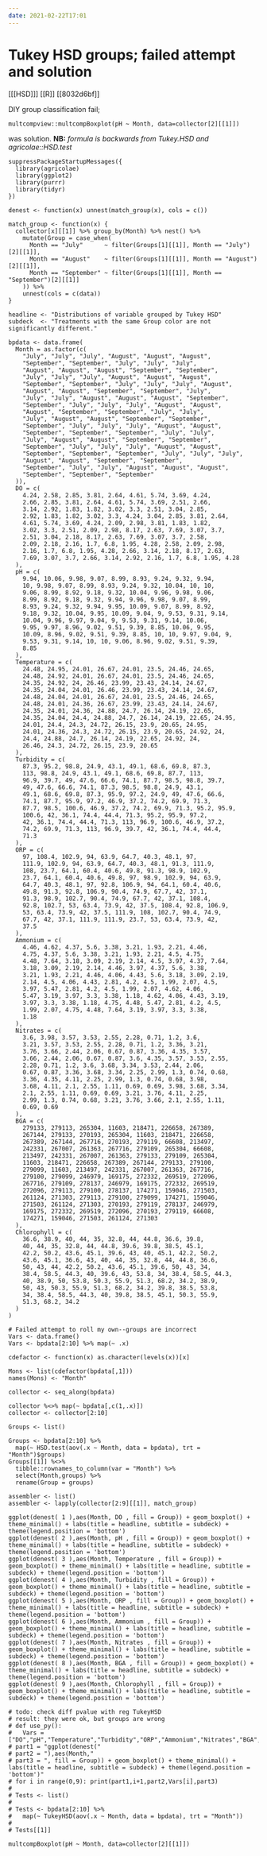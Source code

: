 ```yaml
---
date: 2021-02-22T17:01
---
```


# Tukey HSD groups; failed attempt and solution

[[[HSD]]]
[[R]]
[[8032d6bf]]

DIY group classification fail; 

	multcompview::multcompBoxplot(pH ~ Month, data=collector[2][[1]])

was solution. **NB:** *formula is backwards from Tukey.HSD and agricolae::HSD.test*


    suppressPackageStartupMessages({
      library(agricolae)
      library(ggplot2)
      library(purrr)
      library(tidyr)
    })

    denest <- function(x) unnest(match_group(x), cols = c())

    match_group <- function(x) {
      collector[x][[1]] %>% group_by(Month) %>% nest() %>% 
        mutate(Group = case_when(
          Month == "July"      ~ filter(Groups[1][[1]], Month == "July")[2][[1]],
          Month == "August"    ~ filter(Groups[1][[1]], Month == "August")[2][[1]],
          Month == "September" ~ filter(Groups[1][[1]], Month == "September")[2][[1]]
        )) %>%
        unnest(cols = c(data))
    }

    headline <- "Distributions of variable grouped by Tukey HSD"
    subdeck  <- "Treatments with the same Group color are not significantly different."

    bpdata <- data.frame(
      Month = as.factor(c(
        "July", "July", "July", "August", "August", "August",
        "September", "September", "July", "July", "July",
        "August", "August", "August", "September", "September",
        "July", "July", "July", "August", "August", "August",
        "September", "September", "July", "July", "July", "August",
        "August", "August", "September", "September", "July",
        "July", "July", "August", "August", "August", "September",
        "September", "July", "July", "July", "August", "August",
        "August", "September", "September", "July", "July",
        "July", "August", "August", "September", "September",
        "September", "July", "July", "July", "August", "August",
        "September", "September", "September", "July", "July",
        "July", "August", "August", "September", "September",
        "September", "July", "July", "July", "August", "August",
        "September", "September", "September", "July", "July", "July",
        "August", "August", "September", "September",
        "September", "July", "July", "August", "August", "August",
        "September", "September", "September"
      )),
      DO = c(
        4.24, 2.58, 2.85, 3.81, 2.64, 4.61, 5.74, 3.69, 4.24,
        2.66, 2.85, 3.81, 2.64, 4.61, 5.74, 3.69, 2.51, 2.66,
        3.14, 2.92, 1.83, 1.82, 3.02, 3.3, 2.51, 3.04, 2.85,
        2.92, 1.83, 1.82, 3.02, 3.3, 4.24, 3.04, 2.85, 3.81, 2.64,
        4.61, 5.74, 3.69, 4.24, 2.09, 2.98, 3.81, 1.83, 1.82,
        3.02, 3.3, 2.51, 2.09, 2.98, 8.17, 2.63, 7.69, 3.07, 3.7,
        2.51, 3.04, 2.18, 8.17, 2.63, 7.69, 3.07, 3.7, 2.58,
        2.09, 2.18, 2.16, 1.7, 6.8, 1.95, 4.28, 2.58, 2.09, 2.98,
        2.16, 1.7, 6.8, 1.95, 4.28, 2.66, 3.14, 2.18, 8.17, 2.63,
        7.69, 3.07, 3.7, 2.66, 3.14, 2.92, 2.16, 1.7, 6.8, 1.95, 4.28
      ),
      pH = c(
        9.94, 10.06, 9.98, 9.07, 8.99, 8.93, 9.24, 9.32, 9.94,
        10, 9.98, 9.07, 8.99, 8.93, 9.24, 9.32, 10.04, 10, 10,
        9.06, 8.99, 8.92, 9.18, 9.32, 10.04, 9.96, 9.98, 9.06,
        8.99, 8.92, 9.18, 9.32, 9.94, 9.96, 9.98, 9.07, 8.99,
        8.93, 9.24, 9.32, 9.94, 9.95, 10.09, 9.07, 8.99, 8.92,
        9.18, 9.32, 10.04, 9.95, 10.09, 9.04, 9, 9.53, 9.31, 9.14,
        10.04, 9.96, 9.97, 9.04, 9, 9.53, 9.31, 9.14, 10.06,
        9.95, 9.97, 8.96, 9.02, 9.51, 9.39, 8.85, 10.06, 9.95,
        10.09, 8.96, 9.02, 9.51, 9.39, 8.85, 10, 10, 9.97, 9.04, 9,
        9.53, 9.31, 9.14, 10, 10, 9.06, 8.96, 9.02, 9.51, 9.39,
        8.85
      ),
      Temperature = c(
        24.48, 24.95, 24.01, 26.67, 24.01, 23.5, 24.46, 24.65,
        24.48, 24.92, 24.01, 26.67, 24.01, 23.5, 24.46, 24.65,
        24.35, 24.92, 24, 26.46, 23.99, 23.43, 24.14, 24.67,
        24.35, 24.04, 24.01, 26.46, 23.99, 23.43, 24.14, 24.67,
        24.48, 24.04, 24.01, 26.67, 24.01, 23.5, 24.46, 24.65,
        24.48, 24.01, 24.36, 26.67, 23.99, 23.43, 24.14, 24.67,
        24.35, 24.01, 24.36, 24.88, 24.7, 26.14, 24.19, 22.65,
        24.35, 24.04, 24.4, 24.88, 24.7, 26.14, 24.19, 22.65, 24.95,
        24.01, 24.4, 24.3, 24.72, 26.15, 23.9, 20.65, 24.95,
        24.01, 24.36, 24.3, 24.72, 26.15, 23.9, 20.65, 24.92, 24,
        24.4, 24.88, 24.7, 26.14, 24.19, 22.65, 24.92, 24,
        26.46, 24.3, 24.72, 26.15, 23.9, 20.65
      ),
      Turbidity = c(
        87.3, 95.2, 98.8, 24.9, 43.1, 49.1, 68.6, 69.8, 87.3,
        113, 98.8, 24.9, 43.1, 49.1, 68.6, 69.8, 87.7, 113,
        96.9, 39.7, 49, 47.6, 66.6, 74.1, 87.7, 98.5, 98.8, 39.7,
        49, 47.6, 66.6, 74.1, 87.3, 98.5, 98.8, 24.9, 43.1,
        49.1, 68.6, 69.8, 87.3, 95.9, 97.2, 24.9, 49, 47.6, 66.6,
        74.1, 87.7, 95.9, 97.2, 46.9, 37.2, 74.2, 69.9, 71.3,
        87.7, 98.5, 100.6, 46.9, 37.2, 74.2, 69.9, 71.3, 95.2, 95.9,
        100.6, 42, 36.1, 74.4, 44.4, 71.3, 95.2, 95.9, 97.2,
        42, 36.1, 74.4, 44.4, 71.3, 113, 96.9, 100.6, 46.9, 37.2,
        74.2, 69.9, 71.3, 113, 96.9, 39.7, 42, 36.1, 74.4, 44.4,
        71.3
      ),
      ORP = c(
        97, 108.4, 102.9, 94, 63.9, 64.7, 40.3, 48.1, 97,
        111.9, 102.9, 94, 63.9, 64.7, 40.3, 48.1, 91.3, 111.9,
        108, 23.7, 64.1, 60.4, 40.6, 49.8, 91.3, 98.9, 102.9,
        23.7, 64.1, 60.4, 40.6, 49.8, 97, 98.9, 102.9, 94, 63.9,
        64.7, 40.3, 48.1, 97, 92.8, 106.9, 94, 64.1, 60.4, 40.6,
        49.8, 91.3, 92.8, 106.9, 90.4, 74.9, 67.7, 42, 37.1,
        91.3, 98.9, 102.7, 90.4, 74.9, 67.7, 42, 37.1, 108.4,
        92.8, 102.7, 53, 63.4, 73.9, 42, 37.5, 108.4, 92.8, 106.9,
        53, 63.4, 73.9, 42, 37.5, 111.9, 108, 102.7, 90.4, 74.9,
        67.7, 42, 37.1, 111.9, 111.9, 23.7, 53, 63.4, 73.9, 42,
        37.5
      ),
      Ammonium = c(
        4.46, 4.62, 4.37, 5.6, 3.38, 3.21, 1.93, 2.21, 4.46,
        4.75, 4.37, 5.6, 3.38, 3.21, 1.93, 2.21, 4.5, 4.75,
        4.48, 7.64, 3.18, 3.09, 2.19, 2.14, 4.5, 3.97, 4.37, 7.64,
        3.18, 3.09, 2.19, 2.14, 4.46, 3.97, 4.37, 5.6, 3.38,
        3.21, 1.93, 2.21, 4.46, 4.06, 4.43, 5.6, 3.18, 3.09, 2.19,
        2.14, 4.5, 4.06, 4.43, 2.81, 4.2, 4.5, 1.99, 2.07, 4.5,
        3.97, 5.47, 2.81, 4.2, 4.5, 1.99, 2.07, 4.62, 4.06,
        5.47, 3.19, 3.97, 3.3, 3.38, 1.18, 4.62, 4.06, 4.43, 3.19,
        3.97, 3.3, 3.38, 1.18, 4.75, 4.48, 5.47, 2.81, 4.2, 4.5,
        1.99, 2.07, 4.75, 4.48, 7.64, 3.19, 3.97, 3.3, 3.38,
        1.18
      ),
      Nitrates = c(
        3.6, 3.98, 3.57, 3.53, 2.55, 2.28, 0.71, 1.2, 3.6,
        3.21, 3.57, 3.53, 2.55, 2.28, 0.71, 1.2, 3.36, 3.21,
        3.76, 3.66, 2.44, 2.06, 0.67, 0.87, 3.36, 4.35, 3.57,
        3.66, 2.44, 2.06, 0.67, 0.87, 3.6, 4.35, 3.57, 3.53, 2.55,
        2.28, 0.71, 1.2, 3.6, 3.68, 3.34, 3.53, 2.44, 2.06,
        0.67, 0.87, 3.36, 3.68, 3.34, 2.25, 2.99, 1.3, 0.74, 0.68,
        3.36, 4.35, 4.11, 2.25, 2.99, 1.3, 0.74, 0.68, 3.98,
        3.68, 4.11, 2.1, 2.55, 1.11, 0.69, 0.69, 3.98, 3.68, 3.34,
        2.1, 2.55, 1.11, 0.69, 0.69, 3.21, 3.76, 4.11, 2.25,
        2.99, 1.3, 0.74, 0.68, 3.21, 3.76, 3.66, 2.1, 2.55, 1.11,
        0.69, 0.69
      ),
      BGA = c(
        279133, 279113, 265304, 11603, 218471, 226658, 267389,
        267144, 279133, 270193, 265304, 11603, 218471, 226658,
        267389, 267144, 267716, 270193, 279119, 66608, 213497,
        242331, 267007, 261363, 267716, 279109, 265304, 66608,
        213497, 242331, 267007, 261363, 279133, 279109, 265304,
        11603, 218471, 226658, 267389, 267144, 279133, 279100,
        279099, 11603, 213497, 242331, 267007, 261363, 267716,
        279100, 279099, 246979, 169175, 272332, 269519, 272096,
        267716, 279109, 278137, 246979, 169175, 272332, 269519,
        272096, 279113, 279100, 278137, 174271, 159046, 271503,
        261124, 271303, 279113, 279100, 279099, 174271, 159046,
        271503, 261124, 271303, 270193, 279119, 278137, 246979,
        169175, 272332, 269519, 272096, 270193, 279119, 66608,
        174271, 159046, 271503, 261124, 271303
      ),
      Chlorophyll = c(
        36.6, 38.9, 40, 44, 35, 32.8, 44, 44.8, 36.6, 39.8,
        40, 44, 35, 32.8, 44, 44.8, 39.6, 39.8, 38.5, 45.1,
        42.2, 50.2, 43.6, 45.1, 39.6, 43, 40, 45.1, 42.2, 50.2,
        43.6, 45.1, 36.6, 43, 40, 44, 35, 32.8, 44, 44.8, 36.6,
        50, 43, 44, 42.2, 50.2, 43.6, 45.1, 39.6, 50, 43, 34,
        38.4, 58.5, 44.3, 40, 39.6, 43, 53.8, 34, 38.4, 58.5, 44.3,
        40, 38.9, 50, 53.8, 50.3, 55.9, 51.3, 68.2, 34.2, 38.9,
        50, 43, 50.3, 55.9, 51.3, 68.2, 34.2, 39.8, 38.5, 53.8,
        34, 38.4, 58.5, 44.3, 40, 39.8, 38.5, 45.1, 50.3, 55.9,
        51.3, 68.2, 34.2
      )
    )

    # Failed attempt to roll my own--groups are incorrect
    Vars <- data.frame()
    Vars <- bpdata[2:10] %>% map(~ .x)

    cdefactor <- function(x) as.character(levels(x))[x]

    Mons <- list(cdefactor(bpdata[,1]))
    names(Mons) <- "Month"

    collector <- seq_along(bpdata)

    collector %<>% map(~ bpdata[,c(1,.x)]) 
    collector <- collector[2:10]

    Groups <- list()

    Groups <- bpdata[2:10] %>% 
      map(~ HSD.test(aov(.x ~ Month, data = bpdata), trt = "Month")$groups)
    Groups[[1]] %<>%
      tibble::rownames_to_column(var = "Month") %>%
      select(Month,groups) %>%
      rename(Group = groups)

    assembler <- list()
    assembler <- lapply(collector[2:9][[1]], match_group)

    ggplot(denest( 1 ),aes(Month, DO , fill = Group)) + geom_boxplot() + theme_minimal() + labs(title = headline, subtitle = subdeck) + theme(legend.position = 'bottom')
    ggplot(denest( 2 ),aes(Month, pH , fill = Group)) + geom_boxplot() + theme_minimal() + labs(title = headline, subtitle = subdeck) + theme(legend.position = 'bottom')
    ggplot(denest( 3 ),aes(Month, Temperature , fill = Group)) + geom_boxplot() + theme_minimal() + labs(title = headline, subtitle = subdeck) + theme(legend.position = 'bottom')
    ggplot(denest( 4 ),aes(Month, Turbidity , fill = Group)) + geom_boxplot() + theme_minimal() + labs(title = headline, subtitle = subdeck) + theme(legend.position = 'bottom')
    ggplot(denest( 5 ),aes(Month, ORP , fill = Group)) + geom_boxplot() + theme_minimal() + labs(title = headline, subtitle = subdeck) + theme(legend.position = 'bottom')
    ggplot(denest( 6 ),aes(Month, Ammonium , fill = Group)) + geom_boxplot() + theme_minimal() + labs(title = headline, subtitle = subdeck) + theme(legend.position = 'bottom')
    ggplot(denest( 7 ),aes(Month, Nitrates , fill = Group)) + geom_boxplot() + theme_minimal() + labs(title = headline, subtitle = subdeck) + theme(legend.position = 'bottom')
    ggplot(denest( 8 ),aes(Month, BGA , fill = Group)) + geom_boxplot() + theme_minimal() + labs(title = headline, subtitle = subdeck) + theme(legend.position = 'bottom')
    ggplot(denest( 9 ),aes(Month, Chlorophyll , fill = Group)) + geom_boxplot() + theme_minimal() + labs(title = headline, subtitle = subdeck) + theme(legend.position = 'bottom')

    # todo: check diff pvalue with reg TukeyHSD
    # result: they were ok, but groups are wrong
    # def use_py():
    #   Vars = ["DO","pH","Temperature","Turbidity","ORP","Ammonium","Nitrates","BGA","Chlorophyll"]
    # part1 = "ggplot(denest("
    # part2 = "),aes(Month,"
    # part3 = ", fill = Group)) + geom_boxplot() + theme_minimal() + labs(title = headline, subtitle = subdeck) + theme(legend.position = 'bottom')"
    # for i in range(0,9): print(part1,i+1,part2,Vars[i],part3)
    # 
    # Tests <- list()
    # 
    # Tests <- bpdata[2:10] %>% 
    #   map(~ TukeyHSD(aov(.x ~ Month, data = bpdata), trt = "Month"))
    # 
    # Tests[[1]]

    multcompBoxplot(pH ~ Month, data=collector[2][[1]])
